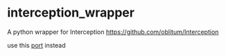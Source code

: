 # interception_wrapper
A python wrapper for Interception https://github.com/oblitum/Interception

use this [port](https://github.com/cobrce/interception_py) instead
